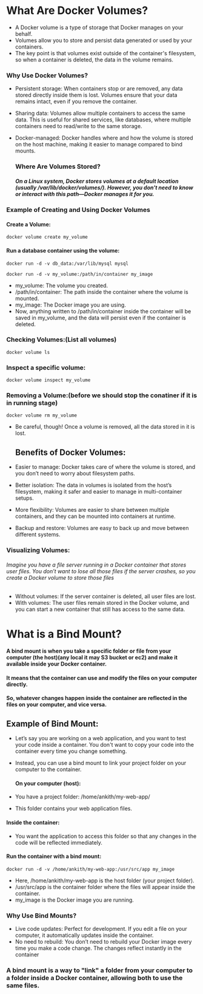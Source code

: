 # What Are Docker Volumes?
- A Docker volume is a type of storage that Docker manages on your behalf.
- Volumes allow you to store and persist data generated or used by your containers.
- The key point is that volumes exist outside of the container's filesystem, so when a container is deleted, the data in the volume remains.

 ### Why Use Docker Volumes?
- Persistent storage: When containers stop or are removed, any data stored directly inside them is lost. Volumes ensure that your data remains intact, even if you remove the container.
- Sharing data: Volumes allow multiple containers to access the same data. This is useful for shared services, like databases, where multiple containers need to read/write to the same storage.
- Docker-managed: Docker handles where and how the volume is stored on the host machine, making it easier to manage compared to bind mounts.

  ### Where Are Volumes Stored?
  ##### On a Linux system, Docker stores volumes at a default location (usually /var/lib/docker/volumes/). However, you don't need to know or interact with this path—Docker manages it for you.

### Example of Creating and Using Docker Volumes
#### Create a Volume:
```
docker volume create my_volume
```
#### Run a database container using the volume:
```
docker run -d -v db_data:/var/lib/mysql mysql
```
```
docker run -d -v my_volume:/path/in/container my_image
```
- my_volume: The volume you created.
- /path/in/container: The path inside the container where the volume is mounted.
- my_image: The Docker image you are using.
- Now, anything written to /path/in/container inside the container will be saved in my_volume, and the data will persist even if the container is deleted.

### Checking Volumes:(List all volumes)
```
docker volume ls
```
### Inspect a specific volume:
```
docker volume inspect my_volume
```
### Removing a Volume:(before we should stop the conatiner if it is in running  stage)
```
docker volume rm my_volume
```
- Be careful, though! Once a volume is removed, all the data stored in it is lost.

   ## Benefits of Docker Volumes:
 - Easier to manage: Docker takes care of where the volume is stored, and you don’t need to worry about filesystem paths.
 - Better isolation: The data in volumes is isolated from the host’s filesystem, making it safer and easier to manage in multi-container setups.
 - More flexibility: Volumes are easier to share between multiple containers, and they can be mounted into containers at runtime.
 - Backup and restore: Volumes are easy to back up and move between different systems.


### Visualizing Volumes:
###### Imagine you have a file server running in a Docker container that stores user files. You don’t want to lose all those files if the server crashes, so you create a Docker volume to store those files

- Without volumes: If the server container is deleted, all user files are lost.
- With volumes: The user files remain stored in the Docker volume, and you can start a new container that still has access to the same data.

# What is a Bind Mount?
#### A bind mount is when you take a specific folder or file from your computer (the host)(any local it may S3 bucket or ec2) and make it available inside your Docker container.
####  It means that the container can use and modify the files on your computer directly.
#### So, whatever changes happen inside the container are reflected in the files on your computer, and vice versa.

## Example of Bind Mount:
- Let’s say you are working on a web application, and you want to test your code inside a container. You don't want to copy your code into the container every time you change something.
- Instead, you can use a bind mount to link your project folder on your computer to the container.


  #### On your computer (host):
- You have a project folder: /home/ankith/my-web-app/
- This folder contains your web application files.

#### Inside the container:
- You want the application to access this folder so that any changes in the code will be reflected immediately.

 #### Run the container with a bind mount:
 ```
docker run -d -v /home/ankith/my-web-app:/usr/src/app my_image
```
- Here, /home/ankith/my-web-app is the host folder (your project folder).
- /usr/src/app is the container folder where the files will appear inside the container.
- my_image is the Docker image you are running.


### Why Use Bind Mounts?
- Live code updates: Perfect for development. If you edit a file on your computer, it automatically updates inside the container.
- No need to rebuild: You don’t need to rebuild your Docker image every time you make a code change. The changes reflect instantly in the container


### A bind mount is a way to "link" a folder from your computer to a folder inside a Docker container, allowing both to use the same files.
